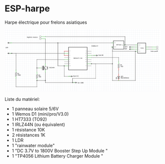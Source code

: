 # ESP-harpe

Harpe électrique pour frelons asiatiques

![alt text](https://github.com/RoDFH/ESP-harpe/blob/main/pictures/harpe-schematics-v0.2.jpg)


Liste du matériel:

- 1 panneau solaire 5/6V
- 1 Wemos D1 (mini/pro/V3.0)
- 1 HT7333 (TO92)
- 1 IRLZ44N (ou équivalent)
- 1 résistance 10K 
- 2 résistances 1K
- 1 LDR
- 1 "rainwater module"
- 1 "DC 3.7V to 1800V Booster Step Up Module "
- 1 "TP4056 Lithium Battery Charger Module "
